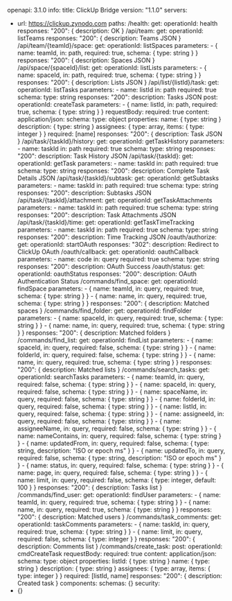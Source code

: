 openapi: 3.1.0
info:
  title: ClickUp Bridge
  version: "1.1.0"
servers:
  - url: https://clickup.zynodo.com
paths:
  /health:
    get:
      operationId: health
      responses:
        "200": { description: OK }
  /api/team:
    get:
      operationId: listTeams
      responses:
        "200": { description: Teams JSON }
  /api/team/{teamId}/space:
    get:
      operationId: listSpaces
      parameters:
        - { name: teamId, in: path, required: true, schema: { type: string } }
      responses:
        "200": { description: Spaces JSON }
  /api/space/{spaceId}/list:
    get:
      operationId: listLists
      parameters:
        - { name: spaceId, in: path, required: true, schema: { type: string } }
      responses:
        "200": { description: Lists JSON }
  /api/list/{listId}/task:
    get:
      operationId: listTasks
      parameters:
        - name: listId
          in: path
          required: true
          schema:
            type: string
      responses:
        "200":
          description: Tasks JSON
    post:
      operationId: createTask
      parameters:
        - { name: listId, in: path, required: true, schema: { type: string } }
      requestBody:
        required: true
        content:
          application/json:
            schema:
              type: object
              properties:
                name: { type: string }
                description: { type: string }
                assignees: { type: array, items: { type: integer } }
              required: [name]
      responses:
        "200": { description: Task JSON }
  /api/task/{taskId}/history:
    get:
      operationId: getTaskHistory
      parameters:
        - name: taskId
          in: path
          required: true
          schema:
            type: string
      responses:
        "200":
          description: Task History JSON
  /api/task/{taskId}:
    get:
      operationId: getTask
      parameters:
        - name: taskId
          in: path
          required: true
          schema:
            type: string
      responses:
        "200":
          description: Complete Task Details JSON
  /api/task/{taskId}/subtask:
    get:
      operationId: getSubtasks
      parameters:
        - name: taskId
          in: path
          required: true
          schema:
            type: string
      responses:
        "200":
          description: Subtasks JSON
  /api/task/{taskId}/attachment:
    get:
      operationId: getTaskAttachments
      parameters:
        - name: taskId
          in: path
          required: true
          schema:
            type: string
      responses:
        "200":
          description: Task Attachments JSON
  /api/task/{taskId}/time:
    get:
      operationId: getTaskTimeTracking
      parameters:
        - name: taskId
          in: path
          required: true
          schema:
            type: string
      responses:
        "200":
          description: Time Tracking JSON
  /oauth/authorize:
    get:
      operationId: startOAuth
      responses:
        "302":
          description: Redirect to ClickUp OAuth
  /oauth/callback:
    get:
      operationId: oauthCallback
      parameters:
        - name: code
          in: query
          required: true
          schema:
            type: string
      responses:
        "200":
          description: OAuth Success
  /oauth/status:
    get:
      operationId: oauthStatus
      responses:
        "200":
          description: OAuth Authentication Status
  /commands/find_space:
    get:
      operationId: findSpace
      parameters:
        - { name: teamId, in: query, required: true, schema: { type: string } }
        - { name: name, in: query, required: true, schema: { type: string } }
      responses:
        "200": { description: Matched spaces }
  /commands/find_folder:
    get:
      operationId: findFolder
      parameters:
        - { name: spaceId, in: query, required: true, schema: { type: string } }
        - { name: name, in: query, required: true, schema: { type: string } }
      responses:
        "200": { description: Matched folders }
  /commands/find_list:
    get:
      operationId: findList
      parameters:
        - { name: spaceId, in: query, required: false, schema: { type: string } }
        - { name: folderId, in: query, required: false, schema: { type: string } }
        - { name: name, in: query, required: true, schema: { type: string } }
      responses:
        "200": { description: Matched lists }
  /commands/search_tasks:
    get:
      operationId: searchTasks
      parameters:
        - { name: teamId, in: query, required: false, schema: { type: string } }
        - { name: spaceId, in: query, required: false, schema: { type: string } }
        - { name: spaceName, in: query, required: false, schema: { type: string } }
        - { name: folderId, in: query, required: false, schema: { type: string } }
        - { name: listId, in: query, required: false, schema: { type: string } }
        - { name: assigneeId, in: query, required: false, schema: { type: string } }
        - { name: assigneeName, in: query, required: false, schema: { type: string } }
        - { name: nameContains, in: query, required: false, schema: { type: string } }
        - { name: updatedFrom, in: query, required: false, schema: { type: string, description: "ISO or epoch ms" } }
        - { name: updatedTo, in: query, required: false, schema: { type: string, description: "ISO or epoch ms" } }
        - { name: status, in: query, required: false, schema: { type: string } }
        - { name: page, in: query, required: false, schema: { type: string } }
        - { name: limit, in: query, required: false, schema: { type: integer, default: 100 } }
      responses:
        "200": { description: Tasks list }
  /commands/find_user:
    get:
      operationId: findUser
      parameters:
        - { name: teamId, in: query, required: true, schema: { type: string } }
        - { name: name, in: query, required: true, schema: { type: string } }
      responses:
        "200": { description: Matched users }
  /commands/task_comments:
    get:
      operationId: taskComments
      parameters:
        - { name: taskId, in: query, required: true, schema: { type: string } }
        - { name: limit, in: query, required: false, schema: { type: integer } }
      responses:
        "200": { description: Comments list }
  /commands/create_task:
    post:
      operationId: cmdCreateTask
      requestBody:
        required: true
        content:
          application/json:
            schema:
              type: object
              properties:
                listId: { type: string }
                name: { type: string }
                description: { type: string }
                assignees: { type: array, items: { type: integer } }
              required: [listId, name]
      responses:
        "200": { description: Created task }
components:
  schemas: {}
security:
  - {}
